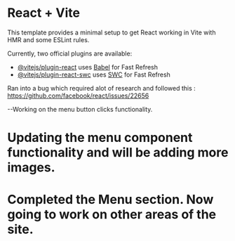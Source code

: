 # React + Vite

This template provides a minimal setup to get React working in Vite with HMR and some ESLint rules.

Currently, two official plugins are available:

- [@vitejs/plugin-react](https://github.com/vitejs/vite-plugin-react/blob/main/packages/plugin-react/README.md) uses [Babel](https://babeljs.io/) for Fast Refresh
- [@vitejs/plugin-react-swc](https://github.com/vitejs/vite-plugin-react-swc) uses [SWC](https://swc.rs/) for Fast Refresh

Ran into a bug which required alot of research and followed this : 
https://github.com/facebook/react/issues/22656  

--Working on the menu button clicks functionality.

# Updating the menu component functionality and will be adding more images.

# Completed the Menu section.  Now going to work on other areas of the site.